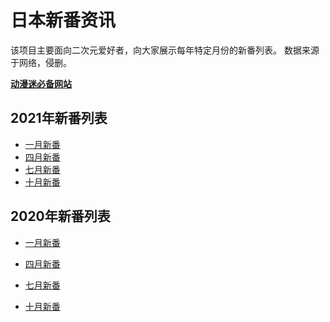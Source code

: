 # 日本新番资讯

该项目主要面向二次元爱好者，向大家展示每年特定月份的新番列表。
数据来源于网络，侵删。

[**动漫迷必备网站**](./essay_article/动漫迷必备网站.md)

## 2021年新番列表

- [一月新番](./history/2021年一月新番.md)
- [四月新番](./history/2021年四月新番.md)
- [七月新番](./history/2021年七月新番.md)
- [十月新番](./history/2021年十月新番.md)
  
## 2020年新番列表

- [一月新番](./history/2020年一月新番.md)

- [四月新番](./history/2020年四月新番.md)

- [七月新番](./history/2020年七月新番.md)

- [十月新番](./history/2020年十月新番.md)

